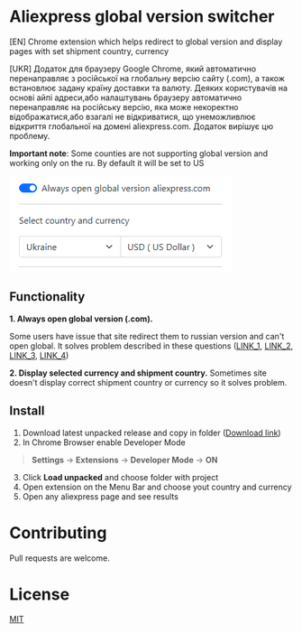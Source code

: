 # Aliexpress global version switcher

[EN] Chrome extension which helps redirect to global version and display pages with set shipment country, currency

[UKR] Додаток для браузеру Google Chrome, який автоматично перенаправляє з російської на глобальну версію сайту (.com), а також встановлює задану країну доставки та валюту. Деяких користувачів на основі айпі адреси,або налаштувань браузеру автоматично перенаправляє на російську версію, яка може некоректно відображатися,або взагалі не відкриватися, що унеможливлює відкриття глобальної на домені aliexpress.com. Додаток вирішує цю проблему.

**Important note**: Some counties are not supporting global version and working only on the ru. By default it will be set to US

![Screenshoot](https://github.com/svtcore/aliexpress-global-switcher/blob/main/screenshot.png)

## Functionality
**1. Always open global version (.com).** 

 Some users have issue that site redirect them to russian version and can't open global. It solves problem described in these questions ([LINK_1](https://www.reddit.com/r/Aliexpress/comments/u3566t/is_aliexpress_broken/), [LINK_2](https://www.reddit.com/r/Aliexpress/comments/fq4ylc/aliexpresscom_redirecting_to_ru/), [LINK_3](https://www.reddit.com/r/Aliexpress/comments/hac0n1/aliexpresscom_keeps_redirecting_me_to_russian/), [LINK_4](https://www.reddit.com/r/Aliexpress/comments/35r87s/why_the_f_is_aliexpress_in_russian/))
 
**2. Display selected currency and shipment country.** Sometimes site doesn't display correct shipment country or currency so it solves problem.

## Install

1. Download latest unpacked release and copy in folder ([Download link](https://github.com/svtcore/aliexpress-global-switcher/releases))
2. In Chrome Browser enable Developer Mode 
  > **Settings** -> **Extensions** -> **Developer Mode** -> **ON**
3. Click **Load unpacked** and choose folder with project
4. Open extension on the Menu Bar and choose yout country and currency
5. Open any aliexpress page and see results

# Contributing
Pull requests are welcome.

# License
[MIT](https://github.com/svtcore/aliexpress-global-switcher/blob/main/LICENSE)